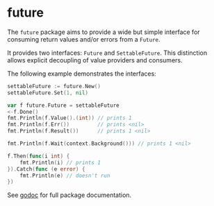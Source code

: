 future
======

The `future` package aims to provide a wide but simple interface for consuming return values and/or errors from a `Future`.

It provides two interfaces: `Future` and `SettableFuture`.
This distinction allows explicit decoupling of value providers and consumers.

The following example demonstrates the interfaces:

```go
settableFuture := future.New()
settableFuture.Set(1, nil)

var f future.Future = settableFuture
<-f.Done()
fmt.Println(f.Value().(int)) // prints 1
fmt.Println(f.Err())         // prints <nil>
fmt.Println(f.Result())      // prints 1 <nil>

fmt.Println(f.Wait(context.Background())) // prints 1 <nil>

f.Then(func(i int) {
    fmt.Println(i) // prints 1
}).Catch(func (e error) {
    fmt.Println(e) // doesn't run
})

```

See [godoc](https://godoc.org/github.com/neilisaac/future) for full package documentation.
